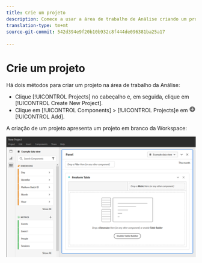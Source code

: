 ```yaml
---
title: Crie um projeto
description: Comece a usar a área de trabalho de Análise criando um projeto.
translation-type: tm+mt
source-git-commit: 542d394e9f20b10b932c8f444de096381ba25a17

---
```



# Crie um projeto

Há dois métodos para criar um projeto na área de trabalho da Análise:

* Clique [!UICONTROL Projects] no cabeçalho e, em seguida, clique em [!UICONTROL Create New Project].
* Clique em [!UICONTROL Components] > [!UICONTROL Projects]e em ![Adicionar](../assets/add.png) [!UICONTROL Add].

A criação de um projeto apresenta um projeto em branco da Workspace:

![Projeto em branco](../assets/blank-project.png)

<!-- This page serves as a placeholder for the 'Create project' modal that is currently in the old world. -->
